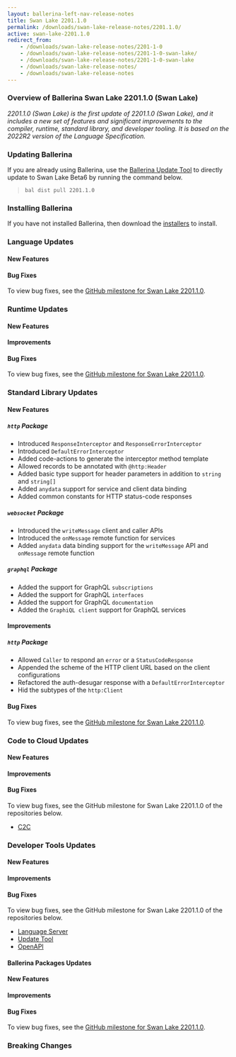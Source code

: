 ```yaml
---
layout: ballerina-left-nav-release-notes
title: Swan Lake 2201.1.0
permalink: /downloads/swan-lake-release-notes/2201.1.0/
active: swan-lake-2201.1.0
redirect_from: 
    - /downloads/swan-lake-release-notes/2201-1-0
    - /downloads/swan-lake-release-notes/2201-1-0-swan-lake/
    - /downloads/swan-lake-release-notes/2201-1-0-swan-lake
    - /downloads/swan-lake-release-notes/
    - /downloads/swan-lake-release-notes
---
```


### Overview of Ballerina Swan Lake 2201.1.0 (Swan Lake)

<em>2201.1.0 (Swan Lake) is the first update of 2201.1.0 (Swan Lake), and it includes a new set of features and significant improvements to the compiler, runtime, standard library, and developer tooling. It is based on the 2022R2 version of the Language Specification.</em> 


### Updating Ballerina

If you are already using Ballerina, use the [Ballerina Update Tool](/learn/tooling-guide/cli-tools/update-tool/) to directly update to Swan Lake Beta6 by running the command below.

> `bal dist pull 2201.1.0`

### Installing Ballerina

If you have not installed Ballerina, then download the [installers](/downloads/#swanlake) to install.

### Language Updates

#### New Features

#### Bug Fixes

To view bug fixes, see the [GitHub milestone for Swan Lake 2201.1.0](https://github.com/ballerina-platform/ballerina-lang/issues?q=is%3Aissue+is%3Aclosed+milestone%3A%22Ballerina+Swan+Lake+-+2201.0.0%22+label%3AType%2FBug+label%3ATeam%2FCompilerFE).

### Runtime Updates

#### New Features

#### Improvements

#### Bug Fixes

To view bug fixes, see the [GitHub milestone for Swan Lake 2201.1.0](https://github.com/ballerina-platform/ballerina-lang/issues?q=is%3Aissue+is%3Aclosed+milestone%3A%22Ballerina+Swan+Lake+-+2201.1.0%22+label%3AType%2FBug+label%3ATeam%2FjBallerina).

### Standard Library Updates

#### New Features

##### `http` Package

- Introduced `ResponseInterceptor` and `ResponseErrorInterceptor`
- Introduced `DefaultErrorInterceptor`
- Added code-actions to generate the interceptor method template
- Allowed records to be annotated with `@http:Header`
- Added basic type support for header parameters in addition to `string` and `string[]`
- Added `anydata` support for service and client data binding
- Added common constants for HTTP status-code responses

##### `websocket` Package

- Introduced the `writeMessage` client and caller APIs
- Introduced the `onMessage` remote function for services
- Added `anydata` data binding support for the `writeMessage` API and `onMessage` remote function

##### `graphql` Package

- Added the support for GraphQL `subscriptions`
- Added the support for GraphQL `interfaces`
- Added the support for GraphQL `documentation`
- Added the `GraphiQL client` support for GraphQL services

#### Improvements

##### `http` Package

- Allowed `Caller` to respond an `error` or a `StatusCodeResponse`
- Appended the scheme of the HTTP client URL based on the client configurations
- Refactored the auth-desugar response with a `DefaultErrorInterceptor`
- Hid the subtypes of the `http:Client`

#### Bug Fixes

To view bug fixes, see the [GitHub milestone for Swan Lake 2201.1.0](https://github.com/ballerina-platform/ballerina-standard-library/issues?q=is%3Aclosed+is%3Aissue+milestone%3A%222201.1.0%22+label%3AType%2FBug).

### Code to Cloud Updates

#### New Features

#### Improvements

#### Bug Fixes

To view bug fixes, see the GitHub milestone for Swan Lake 2201.1.0 of the repositories below.

- [C2C](https://github.com/ballerina-platform/module-ballerina-c2c/issues?q=is%3Aissue+is%3Aclosed+label%3AType%2FBug+milestone%3A%22Ballerina+Swan+Lake+-+2201.1.0%22)

### Developer Tools Updates

#### New Features

#### Improvements

#### Bug Fixes

To view bug fixes, see the GitHub milestone for Swan Lake 2201.1.0 of the repositories below.

- [Language Server](https://github.com/ballerina-platform/ballerina-lang/issues?q=is%3Aissue+is%3Aclosed+label%3AType%2FBug+label%3ATeam%2FLanguageServer+milestone%3A%22Ballerina+Swan+Lake+2201.1.0%22)
- [Update Tool](https://github.com/ballerina-platform/ballerina-update-tool/issues?q=is%3Aissue+is%3Aclosed+label%3AType%2FBug+project%3Aballerina-platform%2F32)
- [OpenAPI](https://github.com/ballerina-platform/ballerina-openapi/issues?q=is%3Aissue+is%3Aclosed+label%3AType%2FBug+milestone%3A%22Ballerina+Swan+Lake+-+2201.1.0%22)

#### Ballerina Packages Updates

#### New Features

#### Improvements

#### Bug Fixes

To view bug fixes, see the [GitHub milestone for Swan Lake 2201.1.0](https://github.com/ballerina-platform/ballerina-standard-library/issues?q=is%3Aclosed+is%3Aissue+milestone%3A%22Swan+Lake+2201.1.0%22+label%3AType%2FBug).

### Breaking Changes

<style>.cGitButtonContainer, .cBallerinaTocContainer {display:none;}</style>
